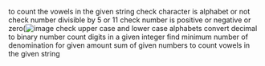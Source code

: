 to count the vowels in the given string
check character is alphabet or not
check number divisible by 5 or 11
check number is positive or negative or zero(![image](https://user-images.githubusercontent.com/122254229/228315568-ee3869db-3d54-4f1b-aa20-ea206e573b61.png)
check upper case and lower case alphabets
convert decimal to binary number
count digits in a given integer
find minimum number of denomination for given amount
sum of given numbers
to count vowels in the given string
